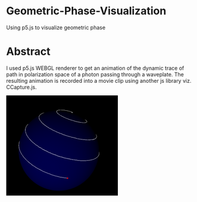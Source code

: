 # Geometric-Phase-Visualization
Using p5.js to visualize geometric phase 
# Abstract
I used p5.js WEBGL renderer to get an animation of the dynamic trace of path in polarization space of a photon passing through a waveplate. The resulting animation is recorded into a movie clip using another js library viz. CCapture.js.

![](snapshot.PNG)
